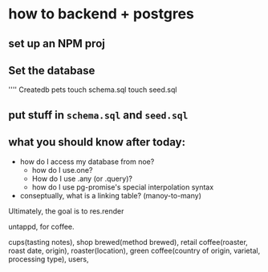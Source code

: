 # how to backend + postgres

## set up an NPM proj

## Set the database

''''
Createdb pets
touch schema.sql
touch seed.sql


## put stuff in `schema.sql` and `seed.sql`


## what you should know after today:
- how do I access my database from noe?
    - how do I use.one?
    - How do I use .any (or .query)?
    - how do I use pg-promise's special interpolation syntax
- conseptually, what is a linking table? (manoy-to-many)

Ultimately, the goal is to res.render



untappd, for coffee.

cups(tasting notes), shop brewed(method brewed), retail coffee(roaster, roast date, origin), roaster(location), green coffee(country of origin, varietal, processing type), users,